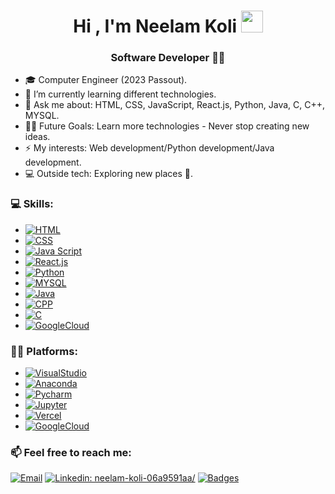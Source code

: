 <h1 align="center"><b>Hi , I'm Neelam Koli </b><img src="https://media.giphy.com/media/hvRJCLFzcasrR4ia7z/giphy.gif" width="35"></h1>

<h3 align="center"> Software Developer 👩‍💻</h3>

- 🎓 Computer Engineer (2023 Passout).
- 🌱 I’m currently learning different technologies.
- 💬 Ask me about: HTML, CSS, JavaScript, React.js, Python, Java, C, C++, MYSQL.
- 💪🏼 Future Goals: Learn more technologies - Never stop creating new ideas.
- ⚡ My interests: Web development/Python development/Java development.
- 💻 Outside tech: Exploring new places 🌴.

<h3>💻  Skills:</h3>

-  [![HTML](https://img.shields.io/badge/HTML%20-orange?style=flat-square&logo=HTML5&logoColor=white)]() 
-  [![CSS](https://img.shields.io/badge/Css%20-blue?style=flat-square&logo=CSS3&logoColor=white)]()
-  [![Java Script](https://img.shields.io/badge/JavaScript%20-grey?style=flat-square&logo=Javascript&logoColor=yellow)]()
-  [![React.js](https://img.shields.io/badge/React.js%20-black?style=flat-square&logo=React&logoColor=skyblue)]() 
-  [![Python](https://img.shields.io/badge/Python%20-yellow?style=flat-square&logo=Python&logoColor=white)]() 
-  [![MYSQL](https://img.shields.io/badge/MYSQL%20-white?style=flat-square&logo=Mysql&logoColor=black)]()  
-  [![Java](https://img.shields.io/badge/Java%20-red)]() 
-  [![CPP](https://img.shields.io/badge/C++%20-blue?style=flat-square&logo=C++&logoColor=white)]() 
-  [![C](https://img.shields.io/badge/C%20-darkblue?style=flat-square&logo=C&logoColor=white)]() 
-  [![GoogleCloud](https://img.shields.io/badge/GoogleCloud%20-black?style=flat-square&logo=Googlecloud&logoColor=white)]() 

<h3>👩‍💻 Platforms:</h3>

-  [![VisualStudio](https://img.shields.io/badge/VisualStudio%20-black?style=flat-square&logo=VisualStudio&logoColor=white)]() 
-  [![Anaconda](https://img.shields.io/badge/Anaconda%20-white?style=flat-square&logo=Anaconda&logoColor=green)]() 
-  [![Pycharm](https://img.shields.io/badge/Pycharm%20-black?style=flat-square&logo=Pycharm&logoColor=white)]() 
-  [![Jupyter](https://img.shields.io/badge/Jupyter%20-white?style=flat-square&logo=Jupyter&logoColor=orange)]() 
-  [![Vercel](https://img.shields.io/badge/Vercel%20-white?style=flat-square&logo=Vercel&logoColor=black)]() 
-  [![GoogleCloud](https://img.shields.io/badge/GoogleCloud%20-black?style=flat-square&logo=Googlecloud&logoColor=white)]() 
 



<h3>📫  Feel free to reach me:</h3>

[![Email](https://img.shields.io/badge/neelamkoli06@gmail.com%20-red?style=flat-square&logo=Gmail&logoColor=white)](mailto:neelamkoli06@gmail.com?)
[![Linkedin: neelam-koli-06a9591aa/](https://img.shields.io/badge/-NeelamKoli-blue?style=flat-square&logo=Linkedin&logoColor=white&link=https://www.linkedin.com/in/neelam-koli-06a9591aa/)](https://www.linkedin.com/in/neelam-koli-06a9591aa/)
[![Badges](https://img.shields.io/badge/GoogleBadges-yellow?style=flat-square&logo=Google&logoColor=white)](https://googlecloud.qwiklabs.com/public_profiles/5ff05290-98e7-40ae-a357-5126534e587c)
